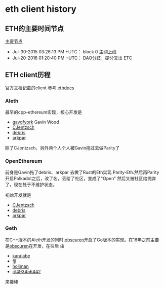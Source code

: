 # eth client history 

## ETH的主要时间节点

[主要节点](https://ethereum.org/en/history/)

* Jul-30-2015 03:26:13 PM +UTC： block 0 主网上线
* Jul-20-2016 01:20:40 PM +UTC： DAO分歧，硬分叉出 ETC

## ETH client历程
官方文档记载的client 参考 [ethdocs](https://ethdocs.org/en/latest/ethereum-clients/choosing-a-client.html)

###  Aleth
最早的cpp-ethereum实现，核心开发是

* [gavofyork](https://github.com/gavofyork) Gavin Wood
* [CJentzsch](https://github.com/CJentzsch)
* [debris](https://github.com/debris)
* [arkpar](https://github.com/arkpar)

除了CJentzsch，另外两个人个人被Gavin拖过去做Parity了

### OpenEthereum

前身是Gavin拖了debris、arkpar 去做了Rust的Eth实现 Parity-Eth.然后再Parity开启Polkadot之后，改了名，丢给了社区，变成了"Open"
然后又被社区给抛弃了，现在处于不维护状态。

初始开发就是

* [CJentzsch](https://github.com/CJentzsch)
* [debris](https://github.com/debris)
* [arkpar](https://github.com/arkpar)

### Geth

在C++版本的Aleth开发的同时,[obscuren](https://github.com/obscuren)开启了Go版本的实现。在16年之前主要是[obscuren](https://github.com/obscuren)在开发，在往后
由 

* [karalabe](https://github.com/karalabe)
* [fjl](https://github.com/fjl)
* [holiman](https://github.com/holiman)
* [rjl493456442](https://github.com/rjl493456442)

来接棒
